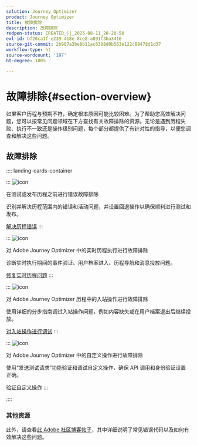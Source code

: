 ```yaml
---
solution: Journey Optimizer
product: Journey Optimizer
title: 故障排除
description: 故障排除
redpen-status: CREATED_||_2025-08-11_20-20-50
exl-id: bf26ca1f-e239-418e-8ce8-a891f3ba3416
source-git-commit: 2b907a3be8b11ac6308d0b563e122c88478d1d37
workflow-type: ht
source-wordcount: '197'
ht-degree: 100%

---
```


# 故障排除{#section-overview}

如果客户历程与预期不符，确定根本原因可能比较困难。为了帮助您高效解决问题，您可以按常见问题领域在下方查找有关故障排除的资源。无论是遇到历程失败、执行不一致还是操作级别问题，每个部分都提供了有针对性的指导，以便您调查和解决这些问题。

## 故障排除

:::: landing-cards-container

:::
![icon](https://cdn.experienceleague.adobe.com/icons/list-check.svg?lang=zh-Hans)

在测试或发布历程之前进行错误故障排除

识别并解决历程范围内的错误和活动问题，并设置回退操作以确保顺利进行测试和发布。

[解决历程错误](../using/building-journeys/troubleshooting.md)
:::

:::
![icon](https://cdn.experienceleague.adobe.com/icons/code-branch.svg?lang=zh-Hans)

对 Adobe Journey Optimizer 中的实时历程执行进行故障排除

诊断实时执行期间的事件验证、用户档案进入、历程导航和消息投放问题。

[修复实时历程问题](../using/building-journeys/troubleshooting-execution.md)
:::

:::
![icon](https://cdn.experienceleague.adobe.com/icons/puzzle-piece.svg?lang=zh-Hans)

对 Adobe Journey Optimizer 历程中的入站操作进行故障排除

使用详细的分步指南调试入站操作问题，例如内容缺失或在用户档案退出后继续投放。

[对入站操作进行调试](../using/building-journeys/troubleshooting-inbound.md)
:::

:::
![icon](https://cdn.experienceleague.adobe.com/icons/gear.svg?lang=zh-Hans)

对 Adobe Journey Optimizer 中的自定义操作进行故障排除

使用“发送测试请求”功能验证和调试自定义操作，确保 API 调用和身份验证设置正确。

[验证自定义操作](../using/action/troubleshoot-custom-action.md)
:::

::::

### 其他资源

此外，请查看[此 Adobe 社区博客帖子](https://experienceleaguecommunities.adobe.com/t5/journey-optimizer-blogs/demystifying-adobe-journey-optimizer-error-codes-root-causes-and/ba-p/760884)，其中详细说明了常见错误代码以及如何有效解决这些问题。
